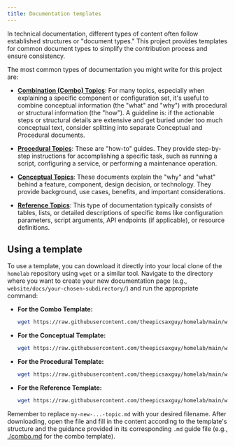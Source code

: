 ```yaml
---
title: Documentation templates
---
```


In technical documentation, different types of content often follow established structures or "document types." This
project provides templates for common document types to simplify the contribution process and ensure consistency.

The most common types of documentation you might write for this project are:

- [**Combination (Combo) Topics**](./combo.md): For many topics, especially when explaining a specific component or
  configuration set, it's useful to combine conceptual information (the "what" and "why") with procedural or structural
  information (the "how"). A guideline is: if the actionable steps or structural details are extensive and get buried
  under too much conceptual text, consider splitting into separate Conceptual and Procedural documents.

- [**Procedural Topics**](./procedural.md): These are "how-to" guides. They provide step-by-step instructions for
  accomplishing a specific task, such as running a script, configuring a service, or performing a maintenance operation.

- [**Conceptual Topics**](./conceptual.md): These documents explain the "why" and "what" behind a feature, component,
  design decision, or technology. They provide background, use cases, benefits, and important considerations.

- [**Reference Topics**](./reference.md): This type of documentation typically consists of tables, lists, or detailed
  descriptions of specific items like configuration parameters, script arguments, API endpoints (if applicable), or
  resource definitions.

## Using a template

To use a template, you can download it directly into your local clone of the `homelab` repository using `wget` or a similar tool. Navigate to the directory where you want to create your new documentation page (e.g., `website/docs/your-chosen-subdirectory/`) and run the appropriate command:

- **For the Combo Template:**
  ```bash
  wget https://raw.githubusercontent.com/theepicsaxguy/homelab/main/website/docs/writing-documentation/templates/combo.tmpl.md -O my-new-combo-topic.md
  ```

- **For the Conceptual Template:**
  ```bash
  wget https://raw.githubusercontent.com/theepicsaxguy/homelab/main/website/docs/writing-documentation/templates/conceptual.tmpl.md -O my-new-conceptual-topic.md
  ```

- **For the Procedural Template:**
  ```bash
  wget https://raw.githubusercontent.com/theepicsaxguy/homelab/main/website/docs/writing-documentation/templates/procedural.tmpl.md -O my-new-procedural-topic.md
  ```

- **For the Reference Template:**
  ```bash
  wget https://raw.githubusercontent.com/theepicsaxguy/homelab/main/website/docs/writing-documentation/templates/reference.tmpl.md -O my-new-reference-topic.md
  ```

Remember to replace `my-new-...-topic.md` with your desired filename. After downloading, open the file and fill in the content according to the template's structure and the guidance provided in its corresponding `.md` guide file (e.g., [./combo.md](./combo.md) for the combo template).
